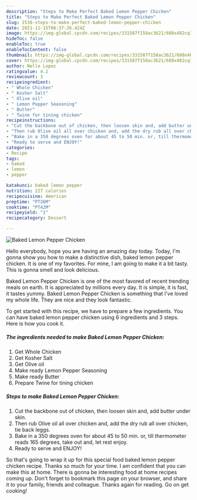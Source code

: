 ```yaml
---
description: "Steps to Make Perfect Baked Lemon Pepper Chicken"
title: "Steps to Make Perfect Baked Lemon Pepper Chicken"
slug: 2538-steps-to-make-perfect-baked-lemon-pepper-chicken
date: 2021-11-15T06:37:26.424Z
image: https://img-global.cpcdn.com/recipes/331587f158ac3621/680x482cq70/baked-lemon-pepper-chicken-recipe-main-photo.jpg
hideToc: false
enableToc: true
enableTocContent: false
thumbnail: https://img-global.cpcdn.com/recipes/331587f158ac3621/680x482cq70/baked-lemon-pepper-chicken-recipe-main-photo.jpg
cover: https://img-global.cpcdn.com/recipes/331587f158ac3621/680x482cq70/baked-lemon-pepper-chicken-recipe-main-photo.jpg
author: Nelle Lopez
ratingvalue: 4.2
reviewcount: 3
recipeingredient:
- " Whole Chicken"
- " Kosher Salt"
- " Olive oil"
- " Lemon Pepper Seasoning"
- " Butter"
- " Twine for tining chicken"
recipeinstructions:
- "Cut the backbone out of chicken, then loosen skin and, add butter under skin."
- "Then rub Olive oil all over chicken and, add the dry rub all over chicken, tie back leggs."
- "Bake in a 350 degrees oven for about 45 to 50 min. or, till thermometer reads 165 degrees, take out and, let rest enjoy."
- "Ready to serve and ENJOY!"
categories:
- Recipe
tags:
- baked
- lemon
- pepper

katakunci: baked lemon pepper 
nutrition: 227 calories
recipecuisine: American
preptime: "PT26M"
cooktime: "PT42M"
recipeyield: "1"
recipecategory: Dessert

---
```



![Baked Lemon Pepper Chicken](https://img-global.cpcdn.com/recipes/331587f158ac3621/680x482cq70/baked-lemon-pepper-chicken-recipe-main-photo.jpg)

Hello everybody, hope you are having an amazing day today. Today, I'm gonna show you how to make a distinctive dish, baked lemon pepper chicken. It is one of my favorites. For mine, I am going to make it a bit tasty. This is gonna smell and look delicious.

Baked Lemon Pepper Chicken is one of the most favored of recent trending meals on earth. It is appreciated by millions every day. It is simple, it is fast, it tastes yummy. Baked Lemon Pepper Chicken is something that I've loved my whole life. They are nice and they look fantastic.




To get started with this recipe, we have to prepare a few ingredients. You can have baked lemon pepper chicken using 6 ingredients and 3 steps. Here is how you cook it.

<!--inarticleads1-->

##### The ingredients needed to make Baked Lemon Pepper Chicken:

1. Get  Whole Chicken
1. Get  Kosher Salt
1. Get  Olive oil
1. Make ready  Lemon Pepper Seasoning
1. Make ready  Butter
1. Prepare  Twine for tining chicken




<!--inarticleads2-->

##### Steps to make Baked Lemon Pepper Chicken:

1. Cut the backbone out of chicken, then loosen skin and, add butter under skin.
1. Then rub Olive oil all over chicken and, add the dry rub all over chicken, tie back leggs.
1. Bake in a 350 degrees oven for about 45 to 50 min. or, till thermometer reads 165 degrees, take out and, let rest enjoy.
1. Ready to serve and ENJOY!



So that's going to wrap it up for this special food baked lemon pepper chicken recipe. Thanks so much for your time. I am confident that you can make this at home. There is gonna be interesting food at home recipes coming up. Don't forget to bookmark this page on your browser, and share it to your family, friends and colleague. Thanks again for reading. Go on get cooking!
